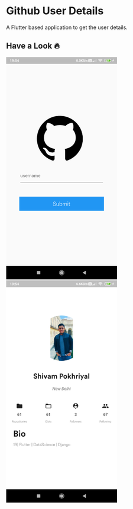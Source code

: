 # Github User Details

A Flutter based application to get the user details.

## Have a Look :fire:

<img src="/img1.png" width="300" height="600"> <img src="img2.png" width="300" height="600">
 


